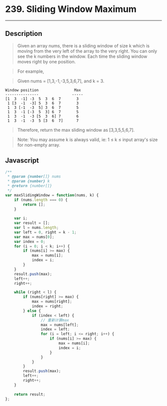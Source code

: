 # 239. Sliding Window Maximum

---

## Description

> Given an array nums, there is a sliding window of size k which is moving from the very left of the array to the very right. You can only see the k numbers in the window. Each time the sliding window moves right by one position.

> For example,

> Given nums = [1,3,-1,-3,5,3,6,7], and k = 3.

```
Window position                Max
---------------               -----
[1  3  -1] -3  5  3  6  7       3
 1 [3  -1  -3] 5  3  6  7       3
 1  3 [-1  -3  5] 3  6  7       5
 1  3  -1 [-3  5  3] 6  7       5
 1  3  -1  -3 [5  3  6] 7       6
 1  3  -1  -3  5 [3  6  7]      7
```

> Therefore, return the max sliding window as [3,3,5,5,6,7].

> Note: 
> You may assume k is always valid, ie: 1 &#x2264; k &#x2264; input array&apos;s size for non-empty array.


## Javascript

```javascript
/**
 * @param {number[]} nums
 * @param {number} k
 * @return {number[]}
 */
var maxSlidingWindow = function(nums, k) {
    if (nums.length === 0) {
        return [];
    }
    
    var i;
    var result = [];
    var l = nums.length;
    var left = 0, right = k - 1;
    var max = nums[0];
    var index = 0;
    for (i = 0; i < k; i++) {
        if (nums[i] >= max) {
            max = nums[i];
            index = i;
        }
    }
    result.push(max);
    left++;
    right++;

    while (right < l) {
        if (nums[right] >= max) {
            max = nums[right];
            index = right;
        } else {
            if (index < left) {
                // 重新计算max
                max = nums[left];
                index = left;
                for (i = left; i <= right; i++) {
                    if (nums[i] >= max) {
                        max = nums[i];
                        index = i;
                    }
                }
            } 
        }
        result.push(max);
        left++;
        right++;
    }
    
    return result; 
};
```